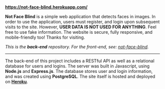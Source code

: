 **https://not-face-blind.herokuapp.com/**

**Not Face Blind** is a simple web application that detects faces in images. In order to use the application, users must register, and login upon subsequent visits to the site. However, **USER DATA IS NOT USED FOR ANYTHING**. Feel free to use fake information. The website is secure, fully responsive, and mobile-friendly too! Thanks for visiting.

*This is the **back-end** repository. For the front-end, see: [not-face-blind](https://github.com/spencerericfong/not-face-blind).*

---

The back-end of this project includes a RESTful API as well as a relational database for users and logins. The server was built in Javascript, using **Node.js** and **Express.js**. The database stores user and login information, and was created using **PostgreSQL**. The site itself is hosted and deployed on [**Heroku**](https://heroku.com/).
